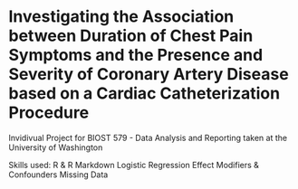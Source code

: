 # Investigating the Association between Duration of Chest Pain Symptoms and the Presence and Severity of Coronary Artery Disease based on a Cardiac Catheterization Procedure

Invidivual Project for BIOST 579 - Data Analysis and Reporting taken at the University of Washington

Skills used:
R & R Markdown
Logistic Regression
Effect Modifiers & Confounders
Missing Data

